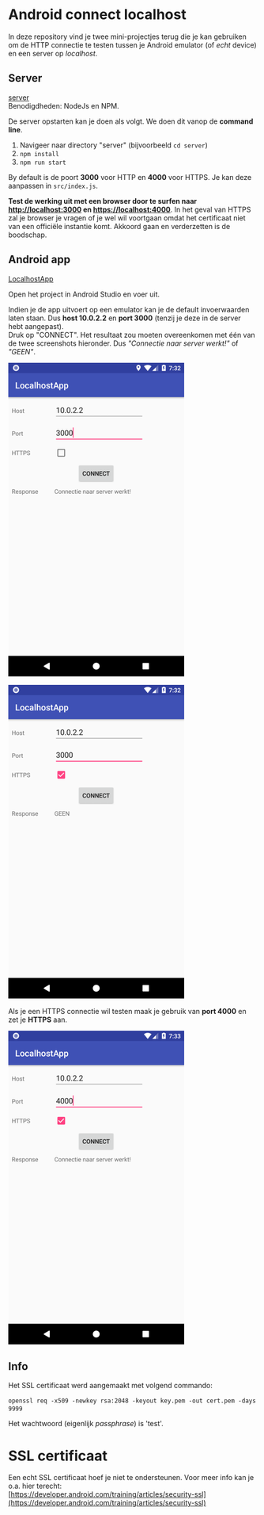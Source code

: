 # Android connect localhost

In deze repository vind je twee mini-projectjes terug die je kan gebruiken om de
HTTP connectie te testen tussen je Android emulator (of *echt* device) en een
server op *localhost*.

## Server

[server](server)  
Benodigdheden: NodeJs en NPM.

De server opstarten kan je doen als volgt. We doen dit vanop de **command line**.  
1. Navigeer naar directory "server" (bijvoorbeeld `cd server`)
2. `npm install`
3. `npm run start`

By default is de poort **3000** voor HTTP en **4000** voor HTTPS. Je kan deze aanpassen in `src/index.js`.

**Test de werking uit met een browser door te surfen naar [http://localhost:3000](http://localhost:3000) en [https://localhost:4000](https://localhost:4000)**. In het geval van HTTPS zal je browser je vragen 
of je wel wil voortgaan omdat het certificaat niet van een officiële instantie komt. Akkoord gaan en verderzetten is de boodschap.

## Android app

[LocalhostApp](LocalhostApp)

Open het project in Android Studio en voer uit.

Indien je de app uitvoert op een emulator kan je de default invoerwaarden laten staan.
Dus **host 10.0.2.2** en **port 3000** (tenzij je deze in de server hebt aangepast).  
Druk op "CONNECT". Het resultaat zou moeten overeenkomen met één van de twee screenshots
hieronder. Dus *"Connectie naar server werkt!"* of *"GEEN"*.

![/images/werkt.png](/images/werkt.png)

![/images/werkt_niet.png](/images/werkt_niet.png)

Als je een HTTPS connectie wil testen maak je gebruik van **port 4000** en zet je **HTTPS** aan.

![/images/werkt_https.png](/images/werkt_https.png)

## Info

Het SSL certificaat werd aangemaakt met volgend commando:
```
openssl req -x509 -newkey rsa:2048 -keyout key.pem -out cert.pem -days 9999
```
Het wachtwoord (eigenlijk *passphrase*) is 'test'.

# SSL certificaat

Een echt SSL certificaat hoef je niet te ondersteunen. Voor meer info kan je o.a. hier terecht:  
[https://developer.android.com/training/articles/security-ssl](https://developer.android.com/training/articles/security-ssl)
